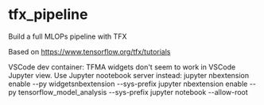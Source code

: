# tfx_pipeline
Build a full MLOPs pipeline with TFX

Based on https://www.tensorflow.org/tfx/tutorials


VSCode dev container:
TFMA widgets don't seem to work in VSCode Jupyter view. Use Jupyter nootebook server instead:
jupyter nbextension enable --py widgetsnbextension --sys-prefix
jupyter nbextension enable --py tensorflow_model_analysis --sys-prefix
jupyter notebook --allow-root